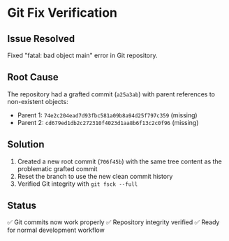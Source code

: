 # Git Fix Verification

## Issue Resolved
Fixed "fatal: bad object main" error in Git repository.

## Root Cause
The repository had a grafted commit (`a25a3ab`) with parent references to non-existent objects:
- Parent 1: `74e2c204ead7d93fbc581a09b8a94d25f797c359` (missing)
- Parent 2: `cd679ed1db2c272310f4023d1aa8b6f13c2c0f96` (missing)

## Solution
1. Created a new root commit (`706f45b`) with the same tree content as the problematic grafted commit
2. Reset the branch to use the new clean commit history
3. Verified Git integrity with `git fsck --full`

## Status
✅ Git commits now work properly
✅ Repository integrity verified
✅ Ready for normal development workflow
